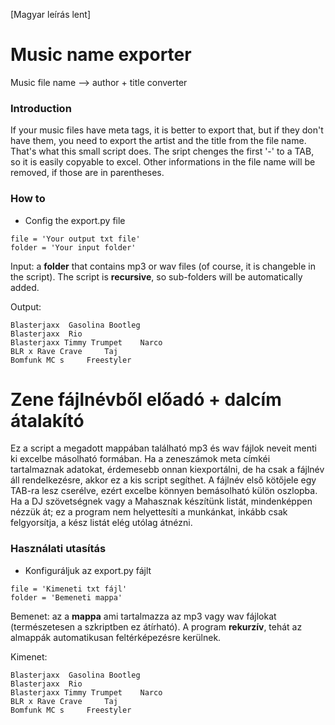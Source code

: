 [Magyar leírás lent]
# Music name exporter

Music file name --> author + title converter

### Introduction

If your music files have meta tags, it is better to export that, but if they don't have them, you need to export the artist and the title from the file name. That's what this small script does.
The sript chenges the first '-' to a TAB, so it is easily copyable to excel. Other informations in the file name will be removed, if those are in parentheses.

### How to

- Config the export.py file

```
file = 'Your output txt file'
folder = 'Your input folder'
```

Input: a **folder** that contains mp3 or wav files (of course, it is changeble in the script). The script is **recursive**, so sub-folders will be automatically added.

Output:

```
Blasterjaxx	 Gasolina Bootleg
Blasterjaxx	 Rio
Blasterjaxx Timmy Trumpet	 Narco
BLR x Rave Crave	 Taj
Bomfunk MC s	 Freestyler
```


# Zene fájlnévből előadó + dalcím átalakító

Ez a script a megadott mappában található mp3 és wav fájlok neveit menti ki excelbe másolható formában. Ha a zeneszámok meta címkéi tartalmaznak adatokat, érdemesebb onnan kiexportálni, de ha csak a fájlnév áll rendelkezésre, akkor ez a kis script segíthet.
A fájlnév első kötőjele egy TAB-ra lesz cserélve, ezért excelbe könnyen bemásolható külön oszlopba. Ha a DJ szövetségnek vagy a Mahasznak készítünk listát, mindenképpen nézzük át; ez a program nem helyettesíti a munkánkat, inkább csak felgyorsítja, a kész listát elég utólag átnézni.

### Használati utasítás

- Konfiguráljuk az export.py fájlt

```
file = 'Kimeneti txt fájl'
folder = 'Bemeneti mappa'
```

Bemenet: az a **mappa** ami tartalmazza az mp3 vagy wav fájlokat (természetesen a szkriptben ez átírható). A program **rekurzív**, tehát az almappák automatikusan feltérképezésre kerülnek.

Kimenet:

```
Blasterjaxx	 Gasolina Bootleg
Blasterjaxx	 Rio
Blasterjaxx Timmy Trumpet	 Narco
BLR x Rave Crave	 Taj
Bomfunk MC s	 Freestyler
```
